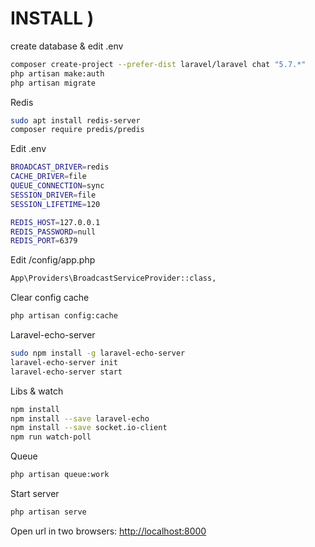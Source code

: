 # INSTALL )

create database & edit .env

```bash
composer create-project --prefer-dist laravel/laravel chat "5.7.*"
php artisan make:auth
php artisan migrate
```

Redis

```bash
sudo apt install redis-server
composer require predis/predis
```

Edit .env

```bash
BROADCAST_DRIVER=redis
CACHE_DRIVER=file
QUEUE_CONNECTION=sync
SESSION_DRIVER=file
SESSION_LIFETIME=120

REDIS_HOST=127.0.0.1
REDIS_PASSWORD=null
REDIS_PORT=6379
```
Edit /config/app.php

```bash
App\Providers\BroadcastServiceProvider::class,
```

Clear config cache

```bash
php artisan config:cache
```

Laravel-echo-server

```bash
sudo npm install -g laravel-echo-server
laravel-echo-server init
laravel-echo-server start
```

Libs & watch

```bash
npm install
npm install --save laravel-echo
npm install --save socket.io-client
npm run watch-poll
```

Queue

```bash
php artisan queue:work
```

Start server

```bash
php artisan serve
```

Open url in two browsers: [http://localhost:8000](http://localhost:8000)
